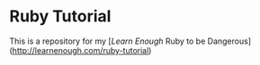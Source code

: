 # Ruby Tutorial 

This is a repository for my [*Learn Enough* Ruby to be Dangerous] (http://learnenough.com/ruby-tutorial)